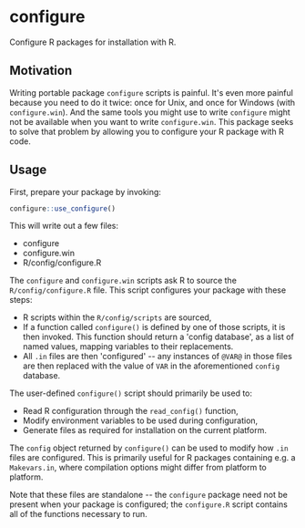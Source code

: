 # configure

Configure R packages for installation with R.

## Motivation

Writing portable package `configure` scripts is painful. It's even more painful because
you need to do it twice: once for Unix, and once for Windows (with `configure.win`). And
the same tools you might use to write `configure` might not be available when you want to
write `configure.win`. This package seeks to solve that problem by allowing you to
configure your R package with R code.

## Usage

First, prepare your package by invoking:

```r
configure::use_configure()
```

This will write out a few files:

- configure
- configure.win
- R/config/configure.R

The `configure` and `configure.win` scripts ask R to source the `R/config/configure.R`
file. This script configures your package with these steps:

- R scripts within the `R/config/scripts` are sourced,
- If a function called `configure()` is defined by one of those scripts, it is
  then invoked. This function should return a 'config database', as a list of
  named values, mapping variables to their replacements.
- All `.in` files are then 'configured' -- any instances of `@VAR@` in those files are
  then replaced with the value of `VAR` in the aforementioned `config` database.

The user-defined `configure()` script should primarily be used to:

- Read R configuration through the `read_config()` function,
- Modify environment variables to be used during configuration,
- Generate files as required for installation on the current platform.

The `config` object returned by `configure()` can be used to modify how `.in`
files are configured. This is primarily useful for R packages containing e.g.
a `Makevars.in`, where compilation options might differ from platform to platform.

Note that these files are standalone -- the `configure` package need not be present when
your package is configured; the `configure.R` script contains all of the functions
necessary to run.

